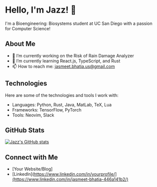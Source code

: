 # Hello, I'm Jazz! 👋

I'm a Bioengineering: Biosystems student at UC San Diego with a passion for Computer Science!

## About Me

- 🔭 I’m currently working on the Risk of Rain Damage Analyzer
- 🌱 I’m currently learning React.js, TypeScript, and Rust
- 📫 How to reach me: jasmeet.bhatia.us@gmail.com

## Technologies

Here are some of the technologies and tools I work with:

- Languages: Python, Rust, Java, MatLab, TeX, Lua
- Frameworks: TensorFlow, PyTorch
- Tools: Neovim, Slack

## GitHub Stats

[![Jazz's GitHub stats](https://github-readme-stats.vercel.app/api?username=HiFiveJazz)](https://github.com/HiFiveJazz/github-readme-stats)

## Connect with Me

- [Your Website/Blog]
- [LinkedIn](https://www.linkedin.com/in/yourprofile/](https://www.linkedin.com/in/jasmeet-bhatia-446a141b2/)
